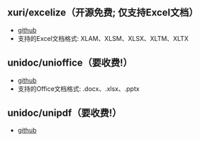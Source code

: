 ## xuri/excelize（开源免费; 仅支持Excel文档）

- [github](https://github.com/qax-os/excelize)
- 支持的Excel文档格式: XLAM、XLSM、XLSX、XLTM、XLTX

## unidoc/unioffice（要收费!）

- [github](https://github.com/unidoc/unioffice)
- 支持的Office文档格式: .docx、.xlsx、.pptx

## unidoc/unipdf（要收费!）

- [github](https://github.com/unidoc/unipdf)


